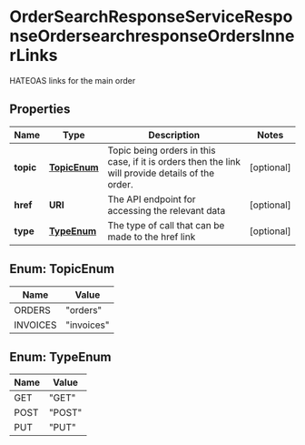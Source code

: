

# OrderSearchResponseServiceResponseOrdersearchresponseOrdersInnerLinks

HATEOAS links for the main order

## Properties

| Name | Type | Description | Notes |
|------------ | ------------- | ------------- | -------------|
|**topic** | [**TopicEnum**](#TopicEnum) | Topic being orders in this case, if it is orders then the link will provide details of the order. |  [optional] |
|**href** | **URI** | The API endpoint for accessing the relevant data |  [optional] |
|**type** | [**TypeEnum**](#TypeEnum) | The type of call that can be made to the href link |  [optional] |



## Enum: TopicEnum

| Name | Value |
|---- | -----|
| ORDERS | &quot;orders&quot; |
| INVOICES | &quot;invoices&quot; |



## Enum: TypeEnum

| Name | Value |
|---- | -----|
| GET | &quot;GET&quot; |
| POST | &quot;POST&quot; |
| PUT | &quot;PUT&quot; |




